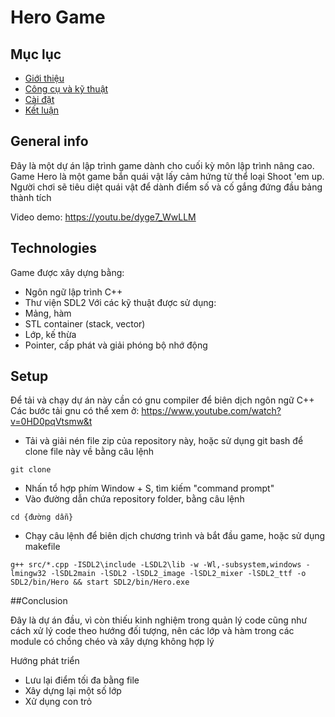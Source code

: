 # Hero Game
## Mục lục
* [Giới thiệu](#general-info)
* [Công cụ và kỹ thuật](#technologies)
* [Cài đặt](#setup)
* [Kết luận](#Conculdesion)

## General info
Đây là một dự án lập trình game dành cho cuối kỳ môn lập trình nâng cao.
Game Hero là một game bắn quái vật lấy cảm hứng từ thể loại Shoot 'em up. Người chơi sẽ tiêu diệt quái vật để dành điểm số và cố gắng đứng đầu bảng thành tích

Video demo: https://youtu.be/dyge7_WwLLM
## Technologies
Game được xây dựng bằng:
* Ngôn ngữ lập trình C++
* Thư viện SDL2
Với các kỹ thuật được sử dụng:
* Mảng, hàm
* STL container (stack, vector)
* Lớp, kế thừa
* Pointer, cấp phát và giải phóng bộ nhớ động
## Setup
Để tải và chạy dự án này cần có gnu compiler để biên dịch ngôn ngữ C++
Các bước tải gnu có thể xem ở: https://www.youtube.com/watch?v=0HD0pqVtsmw&t
* Tải và giải nén file zip của repository này, hoặc sử dụng git bash để clone file này về bằng câu lệnh
```
git clone 
```
* Nhấn tổ hợp phím Window + S, tìm kiếm "command prompt"
* Vào đường dẫn chứa repository folder, bằng câu lệnh 
```
cd {đường dẫn}
```
* Chạy câu lệnh để biên dịch chương trình và bắt đầu game, hoặc sử dụng makefile
```
g++ src/*.cpp -ISDL2\include -LSDL2\lib -w -Wl,-subsystem,windows -lmingw32 -lSDL2main -lSDL2 -lSDL2_image -lSDL2_mixer -lSDL2_ttf -o SDL2/bin/Hero && start SDL2/bin/Hero.exe
```
##Conclusion

  Đây là dự án đầu, vì còn thiếu kinh nghiệm trong quản lý code cũng như cách xử lý code theo hướng đối tượng, nên các lớp và hàm trong các module có chồng chéo và xây dựng không hợp lý
  
  Hướng phát triển
 * Lưu lại điểm tối đa bằng file
 * Xây dựng lại một số lớp
 * Xử dụng con trỏ
